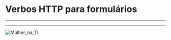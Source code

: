 # Verbos HTTP para formulários

--------------------------------------------------------------------------------------------------------------------------------------------





--------------------------------------------------------------------------------------------------------------------------------------------

![Mulher_na_TI]()